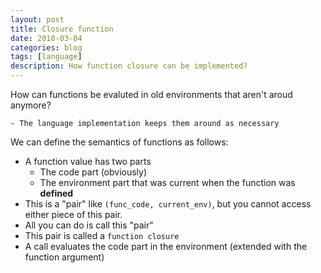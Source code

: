 ```yaml
---
layout: post
title: Closure function
date: 2018-03-04
categories: blog
tags: [language]
description: How function closure can be implemented?
---
```


How can functions be evaluted in old environments that aren't aroud anymore?

    - The language implementation keeps them around as necessary

We can define the semantics of functions as follows:
* A function value has two parts
    * The code part (obviously)
    * The environment part that was current when the function was **defined**
* This is a "pair" like `(func_code, current_env)`, but you cannot access either piece of this pair.
* All you can do is call this "pair"
* This pair is called a `function closure`
* A call evaluates the code part in the environment (extended with the function argument)
